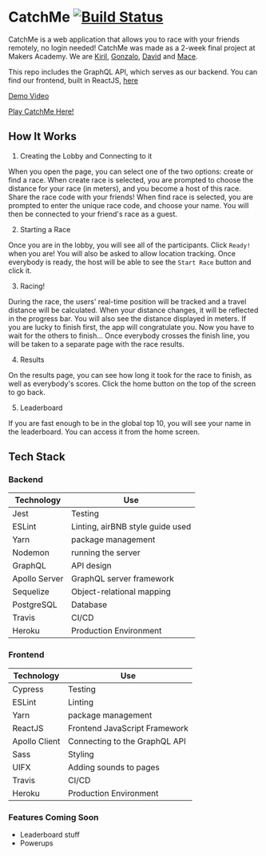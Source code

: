 # CatchMe [![Build Status](https://travis-ci.com/kiriarf/catchme-server.svg?branch=master)](https://travis-ci.com/kiriarf/catchme-server)

CatchMe is a web application that allows you to race with your friends remotely, no login needed!
CatchMe was made as a 2-week final project at Makers Academy. We are [Kiril](https://github.com/kiriarf), [Gonzalo](https://github.com/gonzalober), [David](https://github.com/dm-devtech) and [Mace](https://github.com/mace-akkari).

This repo includes the GraphQL API, which serves as our backend. You can find our frontend, built in ReactJS, [here](https://github.com/gonzalober/catchme-web)

[Demo Video](https://github.com/gonzalober/catchme-web)

[Play CatchMe Here!](https://appcatchme.herokuapp.com)

## How It Works

1. Creating the Lobby and Connecting to it

When you open the page, you can select one of the two options: create or find a race.
When create race is selected, you are prompted to choose the distance for your race (in meters), and you become a host of this race. Share the race code with your friends!
When find race is selected, you are prompted to enter the unique race code, and choose your name. You will then be connected to your friend's race as a guest.

2. Starting a Race

Once you are in the lobby, you will see all of the participants. Click ```Ready!``` when you are! You will also be asked to allow location tracking.
Once everybody is ready, the host will be able to see the ```Start Race``` button and click it.

3. Racing!

During the race, the users' real-time position will be tracked and a travel distance will be calculated.
When your distance changes, it will be reflected in the progress bar. You will also see the distance displayed in meters.
If you are lucky to finish first, the app will congratulate you. Now you have to wait for the others to finish...
Once everybody crosses the finish line, you will be taken to a separate page with the race results.

4. Results

On the results page, you can see how long it took for the race to finish, as well as everybody's scores. Click the home button on the top of the screen to go back.

5. Leaderboard

If you are fast enough to be in the global top 10, you will see your name in the leaderboard. You can access it from the home screen.



## Tech Stack

### Backend

| Technology    | Use                              |
| ------------- | -------------------------------- |
| Jest          | Testing                          |
| ESLint        | Linting, airBNB style guide used |
| Yarn          | package management               |
| Nodemon       | running the server               |
| GraphQL       | API design                       |
| Apollo Server | GraphQL server framework         |
| Sequelize     | Object-relational mapping        |
| PostgreSQL    | Database                         |
| Travis        | CI/CD                            |
| Heroku        | Production Environment           |

### Frontend

| Technology    | Use                              |
| ------------- | -------------------------------- |
| Cypress       | Testing                          |
| ESLint        | Linting                          |
| Yarn          | package management               |
| ReactJS       | Frontend JavaScript Framework    |
| Apollo Client | Connecting to the GraphQL API    |
| Sass          | Styling                          |
| UIFX          | Adding sounds to pages           |
| Travis        | CI/CD                            |
| Heroku        | Production Environment           |

### Features Coming Soon

- Leaderboard stuff
- Powerups
